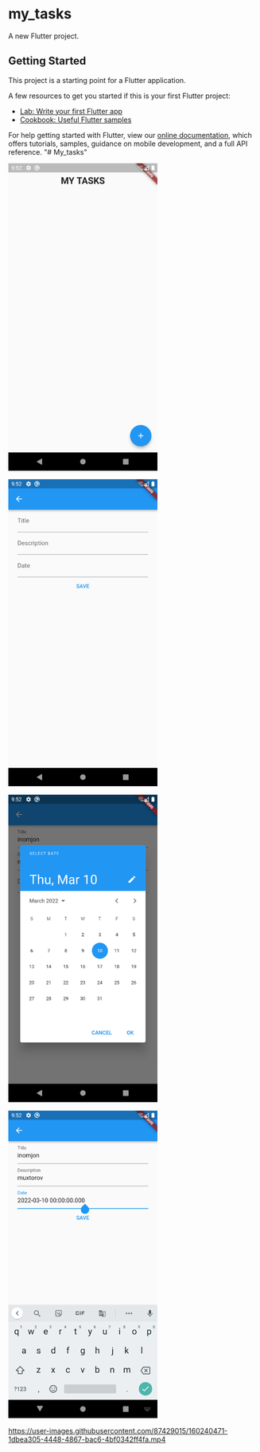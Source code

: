 # my_tasks

A new Flutter project.

## Getting Started

This project is a starting point for a Flutter application.

A few resources to get you started if this is your first Flutter project:

- [Lab: Write your first Flutter app](https://flutter.dev/docs/get-started/codelab)
- [Cookbook: Useful Flutter samples](https://flutter.dev/docs/cookbook)

For help getting started with Flutter, view our
[online documentation](https://flutter.dev/docs), which offers tutorials,
samples, guidance on mobile development, and a full API reference.
"# My_tasks" 
<p align="left">
  <img src="assets/screen_1.png" alt="SR GUI Opening window"
       width="300">
</p>
<p align="left">
  <img src="assets/screen_3.png" alt="SR GUI Opening window"
       width="300">
</p>
<p align="left">
  <img src="assets/screen_4.png" alt="SR GUI Opening window"
       width="300">
</p>
<p align="left">
  <img src="assets/screen_5.png" alt="SR GUI Opening window"
       width="300">
</p>

https://user-images.githubusercontent.com/87429015/160240471-1dbea305-4448-4867-bac6-4bf0342ff4fa.mp4
